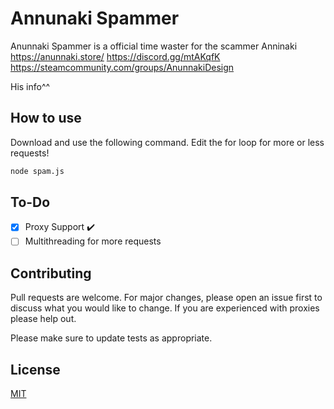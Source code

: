 # Annunaki Spammer

Anunnaki Spammer is a official time waster for the scammer Anninaki
https://anunnaki.store/
https://discord.gg/mtAKqfK
https://steamcommunity.com/groups/AnunnakiDesign

His info^^



## How to use

Download and use the following command. Edit the for loop for more or less requests!

```bash
node spam.js
```

## To-Do

- [x] Proxy Support :heavy_check_mark:
- [ ]  Multithreading for more requests

## Contributing
Pull requests are welcome. For major changes, please open an issue first to discuss what you would like to change. If you are experienced with proxies please help out.

Please make sure to update tests as appropriate.

## License
[MIT](https://choosealicense.com/licenses/mit/)
